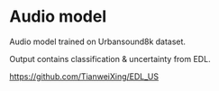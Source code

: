 # Audio model 

Audio model trained on Urbansound8k dataset.

Output contains classification & uncertainty from EDL.

https://github.com/TianweiXing/EDL_US